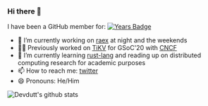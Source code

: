 ### Hi there 👋

<!-- ![Devdutt Shenoi](https://github.com/de-sh/de-sh/blob/master/banner.svg) -->

I have been a GitHub member for: [![Years Badge](https://badges.pufler.dev/years/de-sh)](#)

- 🔭 I’m currently working on [raex](https://github.com/vyuham/raex) at night and the weekends
- 👨‍💻 Previously worked on [TiKV](https://github.com/tikv/tikv) for GSoC'20 with [CNCF](https://github.com/cncf)
- 🌱 I’m currently learning [rust-lang](https://www.rust-lang.org) and reading up on distributed computing research for academic purposes
- 📫 How to reach me: [twitter](https://twitter.com/devShenoi)
- 😄 Pronouns: He/Him
<!-- // - 👯 I’m looking to collaborate on ...
// - 🤔 I’m looking for help with ...
// - 💬 Ask me about ... -->

![Devdutt's github stats](https://github-readme-stats.vercel.app/api?username=de-sh&show_icons=true&theme=dark&count_private=true)
